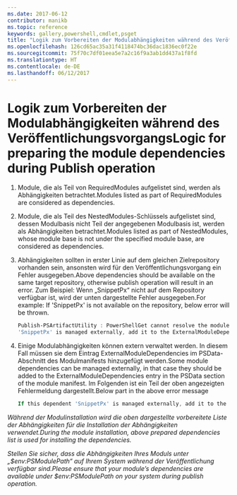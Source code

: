 ```yaml
---
ms.date: 2017-06-12
contributor: manikb
ms.topic: reference
keywords: gallery,powershell,cmdlet,psget
title: "Logik zum Vorbereiten der Modulabhängigkeiten während des Veröffentlichungsvorgangs | MSDN"
ms.openlocfilehash: 126cd65ac35a31f4118474bc36dac1836ec0f22e
ms.sourcegitcommit: 75f70c7df01eea5e7a2c16f9a3ab1dd437a1f8fd
ms.translationtype: HT
ms.contentlocale: de-DE
ms.lasthandoff: 06/12/2017
---
```

# <a name="logic-for-preparing-the-module-dependencies-during-publish-operation"></a><span data-ttu-id="7e37a-103">Logik zum Vorbereiten der Modulabhängigkeiten während des Veröffentlichungsvorgangs</span><span class="sxs-lookup"><span data-stu-id="7e37a-103">Logic for preparing the module dependencies during Publish operation</span></span>
1.  <span data-ttu-id="7e37a-104">Module, die als Teil von RequiredModules aufgelistet sind, werden als Abhängigkeiten betrachtet.</span><span class="sxs-lookup"><span data-stu-id="7e37a-104">Modules listed as part of RequiredModules are considered as dependencies.</span></span>
2.  <span data-ttu-id="7e37a-105">Module, die als Teil des NestedModules-Schlüssels aufgelistet sind, dessen Modulbasis nicht Teil der angegebenen Modulbasis ist, werden als Abhängigkeiten betrachtet.</span><span class="sxs-lookup"><span data-stu-id="7e37a-105">Modules listed as part of NestedModules, whose module base is not under the specified module base, are considered as dependencies.</span></span>

3.  <span data-ttu-id="7e37a-106">Abhängigkeiten sollten in erster Linie auf dem gleichen Zielrepository vorhanden sein, ansonsten wird für den Veröffentlichungsvorgang ein Fehler ausgegeben.</span><span class="sxs-lookup"><span data-stu-id="7e37a-106">Above dependencies should be available on the same target repository, otherwise publish operation will result in an error.</span></span>
    <span data-ttu-id="7e37a-107">Zum Beispiel: Wenn „SnippetPx“ nicht auf dem Repository verfügbar ist, wird der unten dargestellte Fehler ausgegeben.</span><span class="sxs-lookup"><span data-stu-id="7e37a-107">For example: If 'SnippetPx' is not available on the repository, below error will be thrown.</span></span>
    ```powershell
    Publish-PSArtifactUtility : PowerShellGet cannot resolve the module dependency 'SnippetPx' of the module 'TypePx' on the repository 'LocalRepo'. Verify that the dependent module 'SnippetPx' is available in the repository 'LocalRepo'. If this dependent
    'SnippetPx' is managed externally, add it to the ExternalModuleDependencies entry in the PSData section of the module manifest.
    ```
4.  <span data-ttu-id="7e37a-108">Einige Modulabhängigkeiten können extern verwaltet werden. In diesem Fall müssen sie dem Eintrag ExternalModuleDependencies im PSData-Abschnitt des Modulmanifests hinzugefügt werden.</span><span class="sxs-lookup"><span data-stu-id="7e37a-108">Some module dependencies can be managed externally, in that case they should be added to the ExternalModuleDependencies entry in the PSData section of the module manifest.</span></span>
    <span data-ttu-id="7e37a-109">Im Folgenden ist ein Teil der oben angezeigten Fehlermeldung dargestellt.</span><span class="sxs-lookup"><span data-stu-id="7e37a-109">Below part in the above error message</span></span>
    ```powershell
    If this dependent 'SnippetPx' is managed externally, add it to the ExternalModuleDependencies entry in the PSData section of the module manifest.
    ```

<span data-ttu-id="7e37a-110">*Während der Modulinstallation wird die oben dargestellte vorbereitete Liste der Abhängigkeiten für die Installation der Abhängigkeiten verwendet.*</span><span class="sxs-lookup"><span data-stu-id="7e37a-110">*During the module installation, above prepared dependencies list is used for installing the dependencies.*</span></span>

<span data-ttu-id="7e37a-111">*Stellen Sie sicher, dass die Abhängigkeiten Ihres Moduls unter „$env:PSModulePath“ auf Ihrem System während der Veröffentlichung verfügbar sind.*</span><span class="sxs-lookup"><span data-stu-id="7e37a-111">*Please ensure that your module’s dependencies are available under $env:PSModulePath on your system during publish operation.*</span></span>

